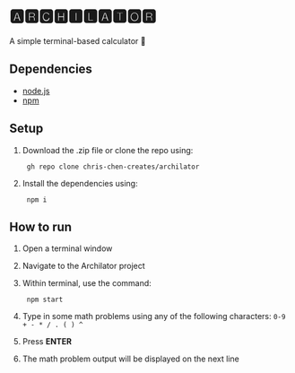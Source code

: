 # 🅰🆁🅲🅷🅸🅻🅰🆃🅾🆁

A simple terminal-based calculator 🧮

## Dependencies
  - [node.js](nodejs.org)
  - [npm](https://www.npmjs.com/)

## Setup  
1. Download the .zip file or clone the repo using: 
      
        gh repo clone chris-chen-creates/archilator
2. Install the dependencies using:
   
        npm i

## How to run
1. Open a terminal window
2. Navigate to the Archilator project
3. Within terminal, use the command:
   
        npm start 
4. Type in some math problems using any of the following characters: `0-9 + - * / . ( ) ^`
5. Press **ENTER**
6. The math problem output will be displayed on the next line